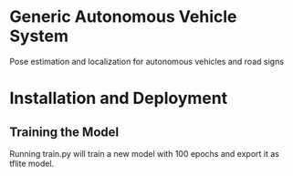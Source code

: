 # Generic Autonomous Vehicle System
Pose estimation and localization for autonomous vehicles and road signs

# Installation and Deployment
## Training the Model
Running train.py will train a new model with 100 epochs and export it as tflite model.
